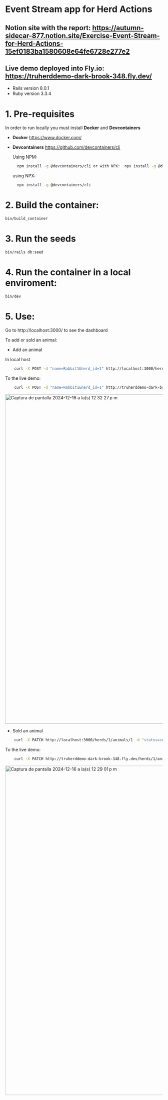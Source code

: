 # Event Stream app for Herd Actions

## Notion site with the report: https://autumn-sidecar-877.notion.site/Exercise-Event-Stream-for-Herd-Actions-15ef0183ba1580608e64fe6728e277e2

## Live demo deployed into Fly.io: https://truherddemo-dark-brook-348.fly.dev/


- Rails version 8.0.1 
- Ruby version 3.3.4


# 1. Pre-requisites
In order to run locally you must install **Docker** and **Devcontainers**
- **Docker** https://www.docker.com/
- **Devcontainers** https://github.com/devcontainers/cli 


    Using NPM:
    ```bash
      npm install -g @devcontainers/cli or with NPX:  npx install -g @devcontainers/cli 
    ```
    using NPX:
    ```bash
      npx install -g @devcontainers/cli 
    ```   

# 2. Build the container:


```bash
bin/build_container
```

# 3. Run the seeds

```bash
bin/rails db:seed
```


# 4. Run the container in a local enviroment:

```bash
bin/dev
```

# 5. Use:

Go to http://localhost:3000/ to see the dashboard 

To add or sold an animal:
 
 - Add an animal 

In local host 
```bash
    curl -X POST -d "name=Rabbit1&herd_id=1" http://localhost:3000/herds/1/animals
```

To the live demo:
```bash
    curl -X POST -d "name=Rabbit1&herd_id=1" http://truherddemo-dark-brook-348.fly.dev/herds/1/animals
```
<img width="1049" alt="Captura de pantalla 2024-12-16 a la(s) 12 32 27 p m" src="https://github.com/user-attachments/assets/feef728f-ca29-430e-a60a-2c4abf64b714" />


 - Sold an animal 

```bash
    curl -X PATCH http://localhost:3000/herds/1/animals/1 -d "status=sold"
```

To the live demo:
```bash
    curl -X PATCH http://truherddemo-dark-brook-348.fly.dev/herds/1/animals/1 -d "status=sold"
```


<img width="1049" alt="Captura de pantalla 2024-12-16 a la(s) 12 29 01 p m" src="https://github.com/user-attachments/assets/85389524-4dda-4b19-bf97-76f1918328f4" />
